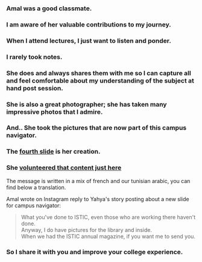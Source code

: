 ### Amal was a good classmate.

### I am aware of her valuable contributions to my journey.

### When I attend lectures, I just want to listen and ponder.

### I rarely took notes.

### She does and always shares them with me so I can capture all and feel comfortable about my understanding of the subject at hand post session.

### She is also a great photographer; she has taken many impressive photos that I admire.

### And.. She took the pictures that are now part of this campus navigator.

### The [fourth slide](https://isticampus.s3.eu-west-3.amazonaws.com/navigator/3-get-in-library.png) is her creation.

### She [volunteered that content just here](appreciate-this.jpg) 

The message is written in a mix of french and our tunisian arabic, you can find below a translation.


Amal wrote on Instagram reply to Yahya's story posting about a new slide for campus navigator:
> What you've done to ISTIC, even those who are working there haven't done. <br>Anyway, I do have pictures for the library and inside. <br>When we had the ISTIC annual magazine, if you want me to send you.



### So I share it with you and improve your college experience.
